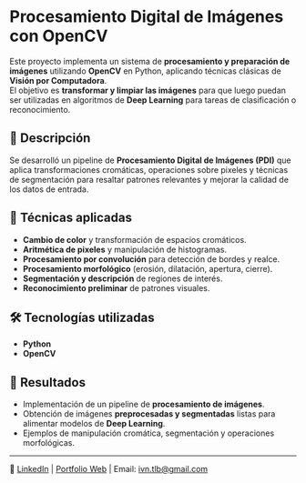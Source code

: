 # Procesamiento Digital de Imágenes con OpenCV

Este proyecto implementa un sistema de **procesamiento y preparación de imágenes** utilizando **OpenCV** en Python, aplicando técnicas clásicas de **Visión por Computadora**.  
El objetivo es **transformar y limpiar las imágenes** para que luego puedan ser utilizadas en algoritmos de **Deep Learning** para tareas de clasificación o reconocimiento.

## 📝 Descripción
Se desarrolló un pipeline de **Procesamiento Digital de Imágenes (PDI)** que aplica transformaciones cromáticas, operaciones sobre pixeles y técnicas de segmentación para resaltar patrones relevantes y mejorar la calidad de los datos de entrada.

## 🔬 Técnicas aplicadas
- **Cambio de color** y transformación de espacios cromáticos.  
- **Aritmética de pixeles** y manipulación de histogramas.  
- **Procesamiento por convolución** para detección de bordes y realce.  
- **Procesamiento morfológico** (erosión, dilatación, apertura, cierre).  
- **Segmentación y descripción** de regiones de interés.  
- **Reconocimiento preliminar** de patrones visuales.  

## 🛠️ Tecnologías utilizadas
- **Python**  
- **OpenCV**  

## 📌 Resultados
- Implementación de un pipeline de **procesamiento de imágenes**.  
- Obtención de imágenes **preprocesadas y segmentadas** listas para alimentar modelos de **Deep Learning**.  
- Ejemplos de manipulación cromática, segmentación y operaciones morfológicas.  

---
🔗 [LinkedIn](https://www.linkedin.com/in/ivàn-tolaba-b161927b) | [Portfolio Web](https://ivantolaba.github.io/Portfolio-IA) | Email: ivn.tlb@gmail.com



